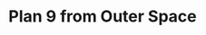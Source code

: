 ---
layout: film
excerpt: Aliens resurrect dead humans as zombies and vampires to stop humanity from creating the Solaranite (a sort of sun-driven bomb).
title: Plan 9 from Outer Space
runtime: 79
genre: 
- B-movie
- Sci-Fi
- Horror
silent: no
decade: 1950s
recommended: yes
editors-rating: 2
image:  /feature-images/Plan-9-from-Outer-Space-1959.jpg
video: https://www.youtube.com/embed/24xqRhEwvWQ?rel=0&amp;controls=0&amp;showinfo=0
synopsis: In California, an old man (Bela Lugosi) grieves the loss of his wife (Vampira) and on the next day he also dies. However, the space soldier Eros and her mate Tanna use an electric device to resurrect them both and the strong Inspector Clay (Tor Johnson) that was murdered by the couple. Their intention is not to conquer Earth but to stop mankind from developing the powerful bomb "Solobonite" that would threaten the universe. When the population of Hollywood and Washington DC sees flying saucers on the sky, a colonel, a police lieutenant, a commercial pilot, his wife and a policeman try to stop the aliens.
director: Edward D. Wood Jr.
year: 1959
country: USA
cast: 
- Gregory Walcott
- Tom Keene
- Mona McKinnon
imdb: http://www.imdb.com/title/tt0052077/?ref_=nv_sr_1

--- 